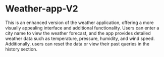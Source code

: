 # Weather-app-V2
 This is an enhanced version of the weather application, offering a more visually appealing interface and additional functionality. Users can enter a city name to view the weather forecast, and the app provides detailed weather data such as temperature, pressure, humidity, and wind speed. Additionally, users can reset the data or view their past queries in the history section.

